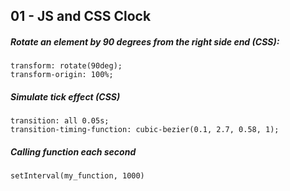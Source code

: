 ## 01 - JS and CSS Clock

##### Rotate an element by 90 degrees from the right side end (CSS):
```
transform: rotate(90deg);
transform-origin: 100%;
``` 

##### Simulate tick effect (CSS)
```
transition: all 0.05s;
transition-timing-function: cubic-bezier(0.1, 2.7, 0.58, 1); 
```

##### Calling function each second
```
setInterval(my_function, 1000)
```


